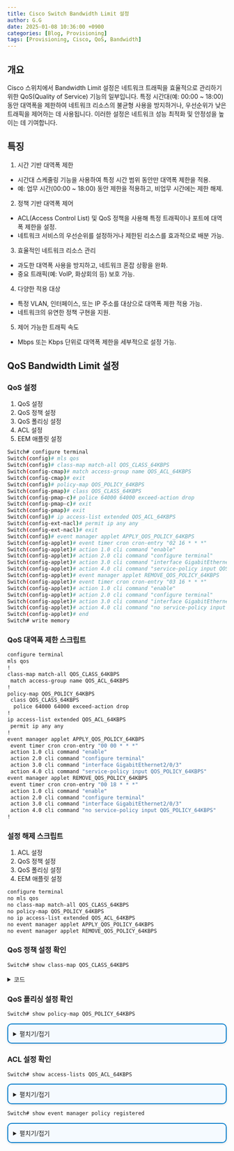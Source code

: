 ```yaml
---
title: Cisco Switch Bandwidth Limit 설정
author: G.G
date: 2025-01-08 10:36:00 +0900
categories: [Blog, Provisioning]
tags: [Provisioning, Cisco, QoS, Bandwidth]
---
```


## 개요
Cisco 스위치에서 Bandwidth Limit 설정은 네트워크 트래픽을 효율적으로 관리하기 위한 QoS(Quality of Service) 기능의 일부입니다. 특정 시간대(예: 00:00 ~ 18:00) 동안 대역폭을 제한하여 네트워크 리소스의 불균형 사용을 방지하거나, 우선순위가 낮은 트래픽을 제어하는 데 사용됩니다. 이러한 설정은 네트워크 성능 최적화 및 안정성을 높이는 데 기여합니다.

## 특징
1. 시간 기반 대역폭 제한
- 시간대 스케줄링 기능을 사용하여 특정 시간 범위 동안만 대역폭 제한을 적용.
- 예: 업무 시간(00:00 ~ 18:00) 동안 제한을 적용하고, 비업무 시간에는 제한 해제.

2. 정책 기반 대역폭 제어
- ACL(Access Control List) 및 QoS 정책을 사용해 특정 트래픽이나 포트에 대역폭 제한을 설정.
- 네트워크 서비스의 우선순위를 설정하거나 제한된 리소스를 효과적으로 배분 가능.

3. 효율적인 네트워크 리소스 관리
- 과도한 대역폭 사용을 방지하고, 네트워크 혼잡 상황을 완화.
- 중요 트래픽(예: VoIP, 화상회의 등) 보호 가능.

4. 다양한 적용 대상
- 특정 VLAN, 인터페이스, 또는 IP 주소를 대상으로 대역폭 제한 적용 가능.
- 네트워크의 유연한 정책 구현을 지원.

5. 제어 가능한 트래픽 속도
- Mbps 또는 Kbps 단위로 대역폭 제한을 세부적으로 설정 가능.

## QoS Bandwidth Limit 설정

### QoS 설정
1. QoS 설정
2. QoS 정책 설정
3. QoS 폴리싱 설정
4. ACL 설정
5. EEM 애플릿 설정

```bash
Switch# configure terminal
Switch(config)# mls qos
Switch(config)# class-map match-all QOS_CLASS_64KBPS
Switch(config-cmap)# match access-group name QOS_ACL_64KBPS
Switch(config-cmap)# exit
Switch(config)# policy-map QOS_POLICY_64KBPS
Switch(config-pmap)# class QOS_CLASS_64KBPS
Switch(config-pmap-c)# police 64000 64000 exceed-action drop
Switch(config-pmap-c)# exit
Switch(config-pmap)# exit
Switch(config)# ip access-list extended QOS_ACL_64KBPS
Switch(config-ext-nacl)# permit ip any any
Switch(config-ext-nacl)# exit
Switch(config)# event manager applet APPLY_QOS_POLICY_64KBPS
Switch(config-applet)# event timer cron cron-entry "02 16 * * *"
Switch(config-applet)# action 1.0 cli command "enable"
Switch(config-applet)# action 2.0 cli command "configure terminal"
Switch(config-applet)# action 3.0 cli command "interface GigabitEthernet2/0/3"
Switch(config-applet)# action 4.0 cli command "service-policy input QOS_POLICY_64KBPS"
Switch(config-applet)# event manager applet REMOVE_QOS_POLICY_64KBPS
Switch(config-applet)# event timer cron cron-entry "03 16 * * *"
Switch(config-applet)# action 1.0 cli command "enable"
Switch(config-applet)# action 2.0 cli command "configure terminal"
Switch(config-applet)# action 3.0 cli command "interface GigabitEthernet2/0/3"
Switch(config-applet)# action 4.0 cli command "no service-policy input QOS_POLICY_64KBPS"
Switch(config-applet)# end
Switch# write memory
```

### QoS 대역폭 제한 스크립트

```bash
configure terminal
mls qos
!
class-map match-all QOS_CLASS_64KBPS
 match access-group name QOS_ACL_64KBPS
!
policy-map QOS_POLICY_64KBPS
 class QOS_CLASS_64KBPS
  police 64000 64000 exceed-action drop
!
ip access-list extended QOS_ACL_64KBPS
 permit ip any any
!
event manager applet APPLY_QOS_POLICY_64KBPS
 event timer cron cron-entry "00 00 * * *"
 action 1.0 cli command "enable"
 action 2.0 cli command "configure terminal"
 action 3.0 cli command "interface GigabitEthernet2/0/3"
 action 4.0 cli command "service-policy input QOS_POLICY_64KBPS"
event manager applet REMOVE_QOS_POLICY_64KBPS
 event timer cron cron-entry "00 18 * * *"
 action 1.0 cli command "enable"
 action 2.0 cli command "configure terminal"
 action 3.0 cli command "interface GigabitEthernet2/0/3"
 action 4.0 cli command "no service-policy input QOS_POLICY_64KBPS"
!
```

### 설정 해제 스크립트 
1. ACL 설정
2. QoS 정책 설정
3. QoS 폴리싱 설정
4. EEM 애플릿 설정

```bash
configure terminal
no mls qos
no class-map match-all QOS_CLASS_64KBPS
no policy-map QOS_POLICY_64KBPS
no ip access-list extended QOS_ACL_64KBPS
no event manager applet APPLY_QOS_POLICY_64KBPS
no event manager applet REMOVE_QOS_POLICY_64KBPS
```

### QoS 정책 설정 확인

```bash
Switch# show class-map QOS_CLASS_64KBPS
```

<details markdown="block">
  <summary>
    코드
  </summary>
  {: .text-delta .label .label-green }

```bash
 Class Map match-all QOS_CLASS_64KBPS (id 1)
   Match access-group name QOS_ACL_64KBPS
```

</details>

### QoS 폴리싱 설정 확인

```bash
Switch# show policy-map QOS_POLICY_64KBPS
```

<details markdown="block" style="margin: 1em 0; padding: 0.8em; border: 2px solid #007acc; border-radius: 10px; background-color: #f5faff; box-shadow: 0 2px 5px rgba(0, 0, 0, 0.1);">
  <summary>
    펼치기/접기
  </summary>
  
```bash
  Policy Map QOS_POLICY_64KBPS
    Class QOS_CLASS_64KBPS
      police 64000 64000 exceed-action drop
```

</details>

### ACL 설정 확인

```bash
Switch# show access-lists QOS_ACL_64KBPS
```

<details markdown="block" style="margin: 1em 0; padding: 0.8em; border: 2px solid #007acc; border-radius: 10px; background-color: #f5faff; box-shadow: 0 2px 5px rgba(0, 0, 0, 0.1);">
  <summary>
    펼치기/접기
  </summary>

```bash
Extended IP access list QOS_ACL_64KBPS
    10 permit ip any any
```

</details>

```bash
Switch# show event manager policy registered
```

<details markdown="block" style="margin: 1em 0; padding: 0.8em; border: 2px solid #007acc; border-radius: 10px; background-color: #f5faff; box-shadow: 0 2px 5px rgba(0, 0, 0, 0.1);">
  <summary>
    펼치기/접기
  </summary>

```bash
Switch# show event manager policy registered                                                     
No.  Class     Type    Event Type          Trap  Time Registered           Name
1    applet    user    timer cron          Off   Fri Jun 14 16:50:53 2024  APPLY_QOS_POLICY_64KBPS
 cron entry {00 00 * * *}
 maxrun 20.000
 action 1.0 cli command "enable"
 action 2.0 cli command "configure terminal"
 action 3.0 cli command "interface GigabitEthernet2/0/3"
 action 4.0 cli command "service-policy input QOS_POLICY_64KBPS"

2    applet    user    timer cron          Off   Fri Jun 14 16:51:01 2024  REMOVE_QOS_POLICY_64KBPS
 cron entry {00 18 * * *}
 maxrun 20.000
 action 1.0 cli command "enable"
 action 2.0 cli command "configure terminal"
 action 3.0 cli command "interface GigabitEthernet2/0/3"
 action 4.0 cli command "no service-policy input QOS_POLICY_64KBPS"
```

</details>
